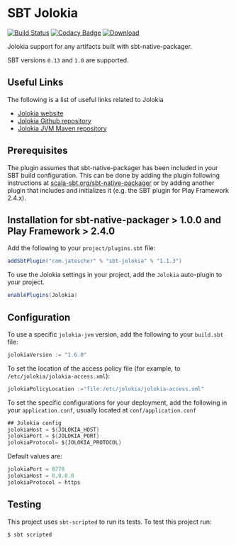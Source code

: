 # SBT Jolokia

[![Build Status](https://travis-ci.org/jtescher/sbt-jolokia.svg?branch=master)](https://travis-ci.org/jtescher/sbt-jolokia)
[![Codacy Badge](https://api.codacy.com/project/badge/grade/ffbf70f3e2304f2e8dc89a338a4929cc)](https://www.codacy.com/app/jatescher/sbt-jolokia)
[![Download](https://api.bintray.com/packages/jtescher/sbt-plugin-releases/sbt-jolokia/images/download.svg)](https://bintray.com/jtescher/sbt-plugin-releases/sbt-jolokia/_latestVersion)

Jolokia support for any artifacts built with sbt-native-packager.

SBT versions `0.13` and `1.0` are supported.

## Useful Links

The following is a list of useful links related to Jolokia

* [Jolokia website](https://jolokia.org)
* [Jolokia Github repository](https://github.com/rhuss/jolokia)
* [Jolokia JVM Maven repository](http://mvnrepository.com/artifact/org.jolokia/jolokia-jvm)


## Prerequisites

The plugin assumes that sbt-native-packager has been included in your SBT build configuration. This can be done by
adding the plugin following instructions at
[scala-sbt.org/sbt-native-packager](http://www.scala-sbt.org/sbt-native-packager) or by adding another plugin that
includes and initializes it (e.g. the SBT plugin for Play Framework 2.4.x).


## Installation for sbt-native-packager > 1.0.0 and Play Framework > 2.4.0

Add the following to your `project/plugins.sbt` file:

```scala
addSbtPlugin("com.jatescher" % "sbt-jolokia" % "1.1.3")
```

To use the Jolokia settings in your project, add the `Jolokia` auto-plugin to your project.

```scala
enablePlugins(Jolokia)
```

## Configuration

To use a specific `jolokia-jvm` version, add the following to your `build.sbt` file:

```scala
jolokiaVersion := "1.6.0"
```

To set the location of the access policy file (for example, to `/etc/jolokia/jolokia-access.xml`):

```scala
jolokiaPolicyLocation :="file:/etc/jolokia/jolokia-access.xml"
```

To set the specific configurations for your deployment, add the following in your `application.conf`, usually located at `conf/application.conf`
```scala
## Jolokia config
jolokiaHost = ${JOLOKIA_HOST}
jolokiaPort = ${JOLOKIA_PORT}
jolokiaProtocol= ${JOLOKIA_PROTOCOL}
```

Default values are:
```scala
jolokiaPort = 8778
jolokiaHost = 0.0.0.0
jolokiaProtocol = https
```
## Testing

This project uses `sbt-scripted` to run its tests. To test this project run:

```shell
$ sbt scripted
```

